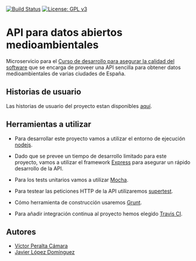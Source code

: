 [![Build Status](https://travis-ci.org/medioambiental-tdd/medioambiental.svg?branch=master)](https://travis-ci.org/medioambiental-tdd/medioambiental)
[![License: GPL v3](https://img.shields.io/badge/License-GPLv3-blue.svg)](https://www.gnu.org/licenses/gpl-3.0)

# API para datos abiertos medioambientales
Microservicio para el [Curso de desarrollo para asegurar la calidad del software](https://jj.github.io/curso-tdd/) que se encarga de proveer una API sencilla para obtener datos medioambientales de varias ciudades de España.

## Historias de usuario
Las historias de usuario del proyecto estan disponibles [aquí](https://github.com/medioambiental-tdd/medioambiental/blob/master/HU/HU.md).

## Herramientas a utilizar

* Para desarrollar este proyecto vamos a utilizar el entorno de ejecución [nodejs](https://nodejs.org/es/).

* Dado que se prevee un tiempo de desarrollo limitado para este proyecto, vamos a utilizar el framework [Express](https://expressjs.com/es/) para asegurar un rápido desarrollo de la API.

* Para los tests unitarios vamos a utilizar [Mocha](https://mochajs.org/).

* Para testear las peticiones HTTP de la API utilizaremos [supertest](https://github.com/visionmedia/supertest).

* Cómo herramienta de construcción usaremos [Grunt](https://gruntjs.com/).

* Para añadir integración continua al proyecto hemos elegido [Travis CI](https://travis-ci.org/).


## Autores
* [Víctor Peralta Cámara](https://github.com/vperaltac)  
* [Javier López Domínguez](https://github.com/javilecrin)